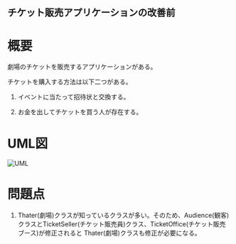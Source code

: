 ## チケット販売アプリケーションの改善前

# 概要

劇場のチケットを販売するアプリケーションがある。

チケットを購入する方法は以下二つがある。

1. イベントに当たって招待状と交換する。

2. お金を出してチケットを買う人が存在する。

# UML図

![UML](/study/src/main/java/com/my/study/object/chapter01/before/uml.PNG)

# 問題点

1. Thater(劇場)クラスが知っているクラスが多い。そのため、Audience(観客)クラスとTicketSeller(チケット販売員)クラス、TicketOffice(チケット販売ブース)が修正されると
Thater(劇場)クラスも修正が必要になる。


